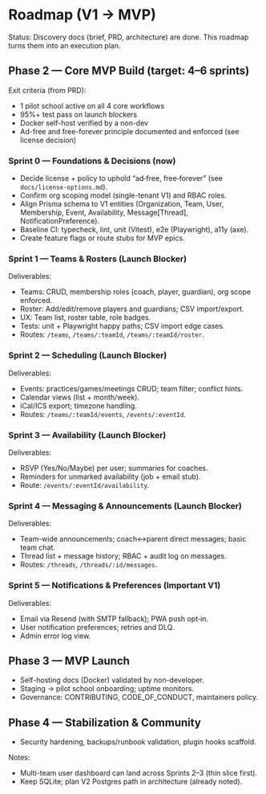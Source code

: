 # Roadmap (V1 → MVP)

Status: Discovery docs (brief, PRD, architecture) are done. This roadmap turns
them into an execution plan.

## Phase 2 — Core MVP Build (target: 4–6 sprints)

Exit criteria (from PRD):

- 1 pilot school active on all 4 core workflows
- 95%+ test pass on launch blockers
- Docker self-host verified by a non-dev
- Ad-free and free-forever principle documented and enforced (see license
  decision)

### Sprint 0 — Foundations & Decisions (now)

- Decide license + policy to uphold “ad‑free, free‑forever” (see
  `docs/license-options.md`).
- Confirm org scoping model (single-tenant V1) and RBAC roles.
- Align Prisma schema to V1 entities (Organization, Team, User, Membership,
  Event, Availability, Message[Thread], NotificationPreference).
- Baseline CI: typecheck, lint, unit (Vitest), e2e (Playwright), a11y (axe).
- Create feature flags or route stubs for MVP epics.

### Sprint 1 — Teams & Rosters (Launch Blocker)

Deliverables:

- Teams: CRUD, membership roles (coach, player, guardian), org scope enforced.
- Roster: Add/edit/remove players and guardians; CSV import/export.
- UX: Team list, roster table, role badges.
- Tests: unit + Playwright happy paths; CSV import edge cases.
- Routes: `/teams`, `/teams/:teamId`, `/teams/:teamId/roster`.

### Sprint 2 — Scheduling (Launch Blocker)

Deliverables:

- Events: practices/games/meetings CRUD; team filter; conflict hints.
- Calendar views (list + month/week).
- iCal/ICS export; timezone handling.
- Routes: `/teams/:teamId/events`, `/events/:eventId`.

### Sprint 3 — Availability (Launch Blocker)

Deliverables:

- RSVP (Yes/No/Maybe) per user; summaries for coaches.
- Reminders for unmarked availability (job + email stub).
- Route: `/events/:eventId/availability`.

### Sprint 4 — Messaging & Announcements (Launch Blocker)

Deliverables:

- Team-wide announcements; coach↔parent direct messages; basic team chat.
- Thread list + message history; RBAC + audit log on messages.
- Routes: `/threads`, `/threads/:id/messages`.

### Sprint 5 — Notifications & Preferences (Important V1)

Deliverables:

- Email via Resend (with SMTP fallback); PWA push opt‑in.
- User notification preferences; retries and DLQ.
- Admin error log view.

## Phase 3 — MVP Launch

- Self-hosting docs (Docker) validated by non-developer.
- Staging → pilot school onboarding; uptime monitors.
- Governance: CONTRIBUTING, CODE_OF_CONDUCT, maintainers policy.

## Phase 4 — Stabilization & Community

- Security hardening, backups/runbook validation, plugin hooks scaffold.

Notes:

- Multi-team user dashboard can land across Sprints 2–3 (thin slice first).
- Keep SQLite; plan V2 Postgres path in architecture (already noted).
